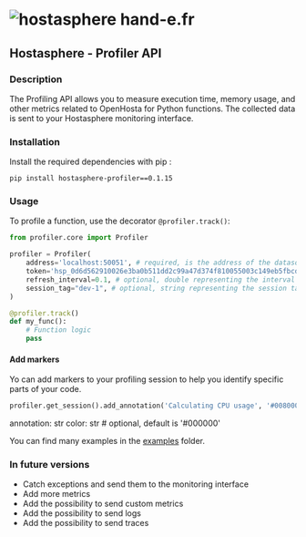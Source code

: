 # ![hostasphere](https://avatars.githubusercontent.com/u/164780978?s=30 "logo") hand-e.fr

## Hostasphere - Profiler API

### Description

The Profiling API allows you to measure execution time, memory usage,
and other metrics related to OpenHosta for Python functions.
The collected data is sent to your Hostasphere monitoring interface.

### Installation

Install the required dependencies with pip :

```schell
pip install hostasphere-profiler==0.1.15
```

### Usage

To profile a function, use the decorator `@profiler.track()`:

```python
from profiler.core import Profiler

profiler = Profiler(
    address='localhost:50051', # required, is the address of the datasource, default is 'localhost:50051'
    token='hsp_0d6d562910026e3ba0b511dd2c99a47d374f810055003c149eb5fbcdad693319', # required
    refresh_interval=0.1, # optional, double representing the interval in seconds between each refresh of recorded metrics, default is 0.1
    session_tag="dev-1", # optional, string representing the session tag, default is None, esaier to identify the session in the monitoring interface
)

@profiler.track()
def my_func():
    # Function logic
    pass
```

#### Add markers
Yo can add markers to your profiling session to help you identify specific parts of your code.
```python
profiler.get_session().add_annotation('Calculating CPU usage', '#008000')
```
annotation: str
color: str # optional, default is '#000000'

You can find many examples in the [examples](https://github.com/hand-e-fr/hostasphere/tree/main/api/python3/examples) folder.

### In future versions

- Catch exceptions and send them to the monitoring interface
- Add more metrics
- Add the possibility to send custom metrics
- Add the possibility to send logs
- Add the possibility to send traces
